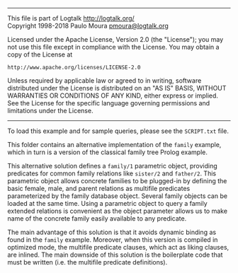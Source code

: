 ________________________________________________________________________

This file is part of Logtalk <http://logtalk.org/>  
Copyright 1998-2018 Paulo Moura <pmoura@logtalk.org>

Licensed under the Apache License, Version 2.0 (the "License");
you may not use this file except in compliance with the License.
You may obtain a copy of the License at

    http://www.apache.org/licenses/LICENSE-2.0

Unless required by applicable law or agreed to in writing, software
distributed under the License is distributed on an "AS IS" BASIS,
WITHOUT WARRANTIES OR CONDITIONS OF ANY KIND, either express or implied.
See the License for the specific language governing permissions and
limitations under the License.
________________________________________________________________________


To load this example and for sample queries, please see the `SCRIPT.txt`
file.

This folder contains an alternative implementation of the `family` example,
which in turn is a version of the classical family tree Prolog example.

This alternative solution defines a `family/1` parametric object, providing
predicates for common family relations like `sister/2` and `father/2`. This
parametric object allows concrete families to be plugged-in by defining the 
basic female, male, and parent relations as multifile predicates parameterized
by the family database object. Several family objects can be loaded at the
same time. Using a parametric object to query a family extended relations is
convenient as the object parameter allows us to make name of the concrete
family easily available to any predicate.

The main advantage of this solution is that it avoids dynamic binding as
found in the `family` example. Moreover, when this version is compiled in
optimized mode, the multifile predicate clauses, which act as liking clauses,
are inlined. The main downside of this solution is the boilerplate code that
must be written (i.e. the multifile predicate definitions).
